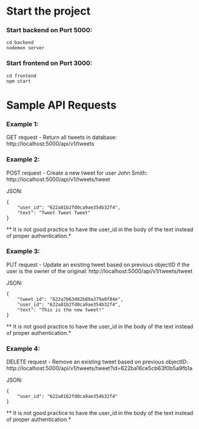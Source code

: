 # Start the project

### Start backend on Port 5000:

```
cd backend
nodemon server
```

### Start frontend on Port 3000:
```
cd frontend
npm start
```

# Sample API Requests

### Example 1:
GET request - Return all tweets in database:
http://localhost:5000/api/v1/tweets

### Example 2:
POST request - Create a new tweet for user John Smith:
http://localhost:5000/api/v1/tweets/tweet

JSON:
```
{
	"user_id": "622a81b2fd0ca9ae354b32f4",
	"text": "Tweet Tweet Tweet"
}
```
** It is not good practice to have the user_id in the body of the text instead of proper authentication.*

### Example 3:
PUT request - Update an existing tweet based on previous objectID if the user is the owner of the original:
http://localhost:5000/api/v1/tweets/tweet

JSON:
```
{
	"tweet_id": "622a7b63d82b89a379a0f84e",
	"user_id": "622a81b2fd0ca9ae354b32f4",
	"text": "This is the new tweet!"
}
```
** It is not good practice to have the user_id in the body of the text instead of proper authentication.*


### Example 4:
DELETE request - Remove an existing tweet based on previous objectID:
http://localhost:5000/api/v1/tweets/tweet?id=622ba16ce5cb63f0b5a9fb1a

JSON:
```
{
	"user_id": "622a81b2fd0ca9ae354b32f4"
}
```
** It is not good practice to have the user_id in the body of the text instead of proper authentication.*